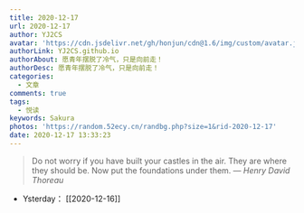 ```yaml
---
title: 2020-12-17
url: 2020-12-17
author: YJ2CS
avatar: 'https://cdn.jsdelivr.net/gh/honjun/cdn@1.6/img/custom/avatar.jpg'
authorLink: YJ2CS.github.io
authorAbout: 愿青年摆脱了冷气，只是向前走！
authorDesc: 愿青年摆脱了冷气，只是向前走！
categories:
  - 文章
comments: true
tags:
  - 悦读
keywords: Sakura
photos: 'https://random.52ecy.cn/randbg.php?size=1&rid-2020-12-17'
date: 2020-12-17 13:33:23
---
```

> Do not worry if you have built your castles in the air. They are where they should be. Now put the foundations under them.
> &mdash; <cite>Henry David Thoreau</cite>

- Ysterday： [[2020-12-16]]

